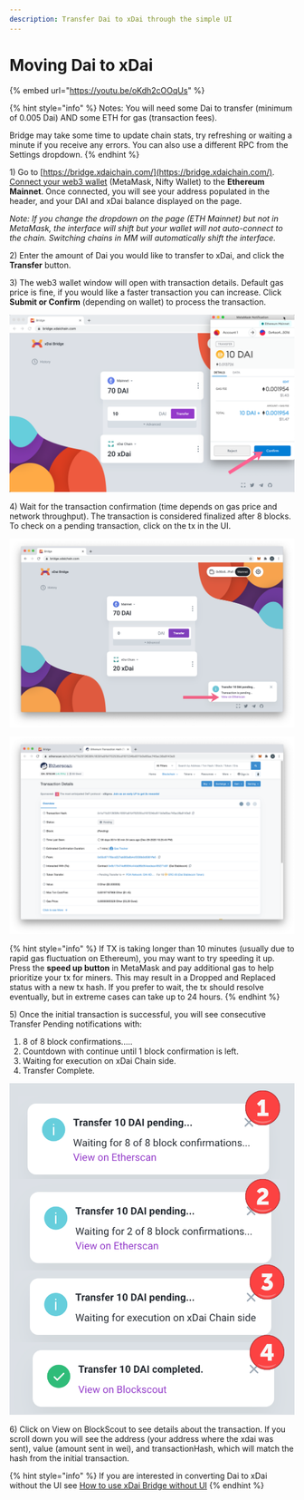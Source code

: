 ```yaml
---
description: Transfer Dai to xDai through the simple UI
---
```


# Moving Dai to xDai

{% embed url="https://youtu.be/oKdh2cOOqUs" %}

{% hint style="info" %}
Notes: You will need some Dai to transfer \(minimum of 0.005 Dai\) AND some ETH for gas \(transaction fees\).

Bridge may take some time to update chain stats, try refreshing or waiting a minute if you receive any errors. You can also use a different RPC from the Settings dropdown.
{% endhint %}

1\) Go to [https://bridge.xdaichain.com/](https://bridge.xdaichain.com/). [Connect your web3 wallet](../../wallets/metamask/metamask-setup.md) \(MetaMask, Nifty Wallet\) to the **Ethereum Mainnet**. Once connected, you will see your address populated in the header, and your DAI and xDai balance displayed on the page. 

_Note: If you change the dropdown on the page \(ETH Mainnet\) but not in MetaMask, the interface will shift but your wallet will not auto-connect to the chain. Switching chains in MM will automatically shift the interface._

2\) Enter the amount of Dai you would like to transfer to xDai, and click the **Transfer** button.

3\) The web3 wallet window will open with transaction details. Default gas price is fine, if you would like a faster transaction you can increase. Click **Submit or Confirm** \(depending on wallet\) to process the transaction.

![](../../../.gitbook/assets/confirm.png)

4\) Wait for the transaction confirmation \(time depends on gas price and network throughput\). The transaction is considered finalized after 8 blocks. To check on a pending transaction, click on the tx in the UI.

![](../../../.gitbook/assets/etherscan1.png)

![](../../../.gitbook/assets/etherscan2.png)

{% hint style="info" %}
If TX is taking longer than 10 minutes \(usually due to rapid gas fluctuation on Ethereum\), you may want to try speeding it up. Press the **speed up button** in MetaMask and pay additional gas to help prioritize your tx for miners. This may result in a Dropped and Replaced status with a new tx hash. If you prefer to wait, the tx should resolve eventually, but in extreme cases can take up to 24 hours.
{% endhint %}

5\) Once the initial transaction is successful, you will see consecutive Transfer Pending notifications with:

1. 8 of 8 block confirmations.....
2. Countdown with continue until 1 block confirmation is left.
3. Waiting for execution on xDai Chain side.
4. Transfer Complete.

![](../../../.gitbook/assets/tx-order.png)

6\) Click on View on BlockScout to see details about the transaction. If you scroll down you will see the address \(your address where the xdai was sent\), value \(amount sent in wei\), and transactionHash, which will match the hash from the initial transaction.

{% hint style="info" %}
If you are interested in converting Dai to xDai without the UI see [How to use xDai Bridge without UI](https://docs.tokenbridge.net/xdai-bridge/how-to-use-xdai-bridge-without-ui) 
{% endhint %}

